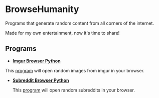 # BrowseHumanity

Programs that generate random content from all corners of the internet.

Made for my own entertainment, now it's time to share!

## Programs

- **[Imgur Browser Python](Imgur%20Browser%20Python/IBP_README.md)**

This [program](Imgur%20Browser%20Python/imgur_browser.py) will open random images from imgur in your browser.

- **[Subreddit Browser Python](Subreddit%20Browser%20Python/SBP_README.md)**

  This [program](Subreddit%20Browser%20Python/subreddit_browser.py) will open random subreddits in your browser.
